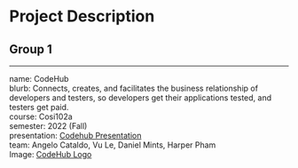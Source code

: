 # Project Description
## Group 1
----
name: CodeHub\
blurb: Connects, creates, and facilitates the business relationship of developers and testers, so developers get their applications tested, and testers get paid.\
course: Cosi102a\
semester: 2022 (Fall)\
presentation: [Codehub Presentation](https://docs.google.com/presentation/d/1V23Lq0CdH36Ztja2bnpuzla6BLlqrMFsewP9Lmzp7x8/edit?usp=sharing)\
team: Angelo Cataldo, Vu Le, Daniel Mints, Harper Pham\
Image: [CodeHub Logo](https://drive.google.com/file/d/1Y8qDlWCZakINF9vDYDM_1Fd9ku1vB3e_/view?usp=share_link)